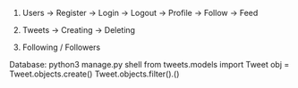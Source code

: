 1. Users
  -> Register
  -> Login
  -> Logout
  -> Profile
    -> Follow
  -> Feed

2. Tweets
  -> Creating
  -> Deleting

3. Following / Followers
  

Database:
python3 manage.py shell
from tweets.models import Tweet
obj = Tweet.objects.create()
Tweet.objects.filter().()
